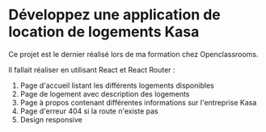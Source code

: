 # Développez une application de location de logements Kasa

Ce projet est le dernier réalisé lors de ma formation chez Openclassrooms.

Il fallait réaliser en utilisant React et React Router :

1. Page d'accueil listant les différents logements disponibles 
2. Page de logement avec description des logements 
3. Page à propos contenant différentes informations sur l'entreprise Kasa
4. Page d'erreur 404 si la route n'existe pas 
5. Design responsive 